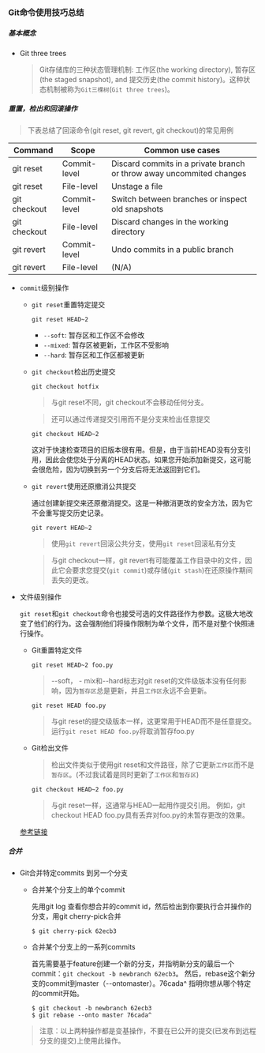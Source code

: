 ### Git命令使用技巧总结

##### 基本概念

  * Git three trees

    > Git存储库的三种状态管理机制: 工作区(the working directory), 暂存区(the staged snapshot), and 提交历史(the commit history)。这种状态机制被称为`Git三棵树`(`Git three trees`)。


##### 重置，检出和回滚操作

  > 下表总结了回滚命令(git reset, git revert, git checkout)的常见用例

  Command |	Scope |	Common use cases
  --|--|--
  git reset |	Commit-level |	Discard commits in a private branch or throw away uncommited changes
  git reset |	File-level |	Unstage a file
  git checkout |	Commit-level |	Switch between branches or inspect old snapshots
  git checkout |	File-level |	Discard changes in the working directory
  git revert |	Commit-level |	Undo commits in a public branch
  git revert |	File-level |	(N/A)

* `commit`级别操作
  - `git reset`重置特定提交

    ```
    git reset HEAD~2
    ```
    - `--soft`: 暂存区和工作区不会修改
    - `--mixed`: 暂存区被更新，工作区不受影响
    - `--hard`: 暂存区和工作区都被更新

  - `git checkout`检出历史提交
    ```
    git checkout hotfix
    ```
    > 与git reset不同，git checkout不会移动任何分支。

    > 还可以通过传递提交引用而不是分支来检出任意提交
    ```
    git checkout HEAD~2
    ```
      这对于快速检查项目的旧版本很有用。但是，由于当前HEAD没有分支引用，因此会使您处于分离的HEAD状态。如果您开始添加新提交，这可能会很危险，因为切换到另一个分支后将无法返回到它们。

  - `git revert`使用还原撤消公共提交

    通过创建新提交来还原撤消提交。这是一种撤消更改的安全方法，因为它不会重写提交历史记录。
    ```
    git revert HEAD~2
    ```

    > 使用`git revert`回滚公共分支，使用`git reset`回滚私有分支

    > 与git checkout一样，git revert有可能覆盖工作目录中的文件，因此它会要求您提交(`git commit`)或存储(`git stash`)在还原操作期间丢失的更改。

* 文件级别操作

  `git reset`和`git checkout`命令也接受可选的文件路径作为参数。这极大地改变了他们的行为。这会强制他们将操作限制为单个文件，而不是对整个快照进行操作。

  - Git重置特定文件
    ```
    git reset HEAD~2 foo.py
    ```
    > --soft， - mix和--hard标志对git reset的文件级版本没有任何影响，因为`暂存区`总是更新，并且`工作区`永远不会更新。

    ```
    git reset HEAD foo.py
    ```
    > 与git reset的提交级版本一样，这更常用于HEAD而不是任意提交。
    > 运行`git reset HEAD foo.py`将取消暂存foo.py

  - Git检出文件
    > 检出文件类似于使用git reset和文件路径，除了它更新`工作区`而不是`暂存区`。(不过我试着是同时更新了`工作区`和`暂存区`)
    ```
    git checkout HEAD~2 foo.py
    ```

    > 与git reset一样，这通常与HEAD一起用作提交引用。
    > 例如，git checkout HEAD foo.py具有丢弃对foo.py的未暂存更改的效果。


  [参考链接](https://www.atlassian.com/git/tutorials/resetting-checking-out-and-reverting)

##### 合并

* Git合并特定commits 到另一个分支

  - 合并某个分支上的单个commit

    先用git log 查看你想合并的commit id，然后检出到你要执行合并操作的分支，用git cherry-pick合并

    ```shell
    $ git cherry-pick 62ecb3
    ```
  
  - 合并某个分支上的一系列commits

    首先需要基于feature创建一个新的分支，并指明新分支的最后一个commit：`git checkout -b newbranch 62ecb3`。
    然后，rebase这个新分支的commit到master（--ontomaster）。76cada^ 指明你想从哪个特定的commit开始。
    ```shell
    $ git checkout -b newbranch 62ecb3
    $ git rebase --onto master 76cada^
    ```

  > 注意：以上两种操作都是变基操作，不要在已公开的提交(已发布到远程分支的提交)上使用此操作。
  